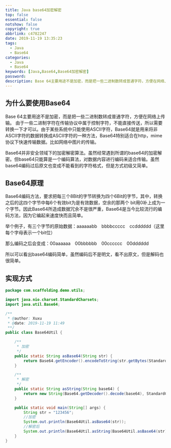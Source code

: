 ```yaml
---
title: Java base64加密解密
top: false
essential: false
notshow: false
copyright: true
abbrlink: c4782247
date: 2019-11-19 13:35:23
tags:
  - Java
  - Base64
categories:
  - Java
  - Base64
keywords: [Java,Base64,Base64加密解密]
password:
description: Base 64主要用途不是加密，而是把一些二进制数转成普通字符，方便在网络上传输。 由于一些二进制字符在传输协议中属于控制字符，不能直接传送，所以需要转换一下才可以。由于某些系统中只能使用ASCII字符，Base64就是用来将非ASCII字符的数据转换成ASCII字符的一种方法，Base64特别适合在http，mime协议下快速传输数据。比如网络中图片的传输。
---
```


## 为什么要使用Base64

Base 64主要用途不是加密，而是把一些二进制数转成普通字符，方便在网络上传输。 由于一些二进制字符在传输协议中属于控制字符，不能直接传送，所以需要转换一下才可以。由于某些系统中只能使用ASCII字符，Base64就是用来将非ASCII字符的数据转换成ASCII字符的一种方法，Base64特别适合在http，mime协议下快速传输数据。比如网络中图片的传输。

Base64并非安全领域下的加密解密算法。虽然经常遇到所谓的base64的加密解密。但base64只能算是一个编码算法，对数据内容进行编码来适合传输。虽然base64编码过后原文也变成不能看到的字符格式，但是方式初级又简单。

## Base64原理

Base64编码方法，要求把每三个8Bit的字节转换为四个6Bit的字节，其中，转换之后的这四个字节中每6个有效bit为是有效数据，空余的那两个 bit用0补上成为一个字节。因此Base64所造成数据冗余不是很严重，Base64是当今比较流行的编码方法，因为它编起来速度快而且简单。

举个例子，有三个字节的原始数据：aaaaaabb　bbbbccccc　ccdddddd（这里每个字母表示一个bit位）

那么编码之后会变成：00aaaaaa　00bbbbbb　00cccccc　00dddddd

所以可以看出base64编码简单，虽然编码后不是明文，看不出原文，但是解码也很简单。

## 实现方式

```JAVA
package com.scaffolding.demo.utils;

import java.nio.charset.StandardCharsets;
import java.util.Base64;

/**
 * @author: Xuxu
 * @date: 2019-11-19 11:49
 **/
public class Base64Util {

    /**
     * 加密
     */
    public static String asBase64(String str) {
        return Base64.getEncoder().encodeToString(str.getBytes(StandardCharsets.UTF_8));
    }

    /**
     * 解密
     */
    public static String asString(String base64) {
        return new String(Base64.getDecoder().decode(base64), StandardCharsets.UTF_8);
    }

    public static void main(String[] args) {
        String str = "123456";
        //加密
        System.out.println(Base64Util.asBase64(str));
        //解密后
        System.out.println(Base64Util.asString(Base64Util.asBase64(str)));
    }
}
```

